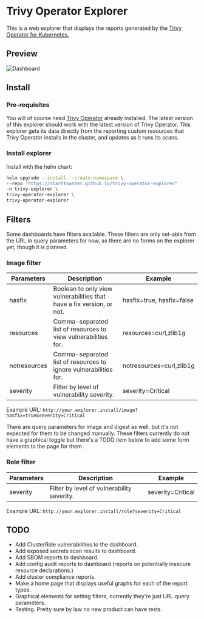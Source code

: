 # Trivy Operator Explorer

This is a web explorer that displays the reports generated by the [Trivy Operator for Kubernetes.](https://github.com/aquasecurity/trivy-operator)

## Preview

![Dashboard](content/preview.gif)

## Install

### Pre-requisites

You will of course need [Trivy Operator](https://github.com/aquasecurity/trivy-operator) already installed. The latest version of this explorer should work with the latest version of Trivy Operator. This explorer gets its data directly from the reporting custom resources that Trivy Operator installs in the cluster, and updates as it runs its scans.

### Install explorer

Install with the helm chart:

```bash
helm upgrade --install --create-namespace \
--repo "https://starttoaster.github.io/trivy-operator-explorer" 
-n trivy-explorer \
trivy-operator-explorer \
trivy-operator-explorer
```

## Filters

Some dashboards have filters available. These filters are only set-able from the URL in query parameters for now, as there are no forms on the explorer yet, though it is planned.

### Image filter

| Parameters   | Description                                                           | Example                   |
|--------------|-----------------------------------------------------------------------|---------------------------|
| hasfix       | Boolean to only view vulnerabilities that have a fix version, or not. | hasfix=true, hasfix=false |
| resources    | Comma-separated list of resources to view vulnerabilities for.        | resources=curl,zlib1g     |
| notresources | Comma-separated list of resources to ignore vulnerabilities for.      | notresources=curl,zlib1g  |
| severity     | Filter by level of vulnerability severity.                            | severity=Critical         |

Example URL: `http://your.explorer.install/image?hasfix=true&severity=Critical`

There are query parameters for image and digest as well, but it's not expected for them to be changed manually. These filters currently do not have a graphical toggle but there's a TODO item below to add some form elements to the page for them.

### Role filter

| Parameters   | Description                                                           | Example                   |
|--------------|-----------------------------------------------------------------------|---------------------------|
| severity     | Filter by level of vulnerability severity.                            | severity=Critical         |

Example URL: `http://your.explorer.install/role?severity=Critical`

## TODO

- Add ClusterRole vulnerabilities to the dashboard.
- Add exposed secrets scan results to dashboard.
- Add SBOM reports to dashboard.
- Add config audit reports to dashboard (reports on potentially insecure resource declarations.)
- Add cluster compliance reports.
- Make a home page that displays useful graphs for each of the report types.
- Graphical elements for setting filters, currently they're just URL query parameters.
- Testing. Pretty sure by law no new product can have tests.
